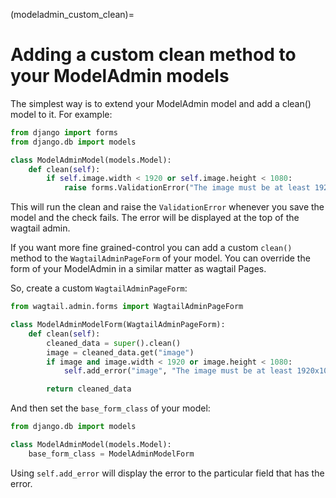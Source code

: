 (modeladmin_custom_clean)=

# Adding a custom clean method to your ModelAdmin models

The simplest way is to extend your ModelAdmin model and add a clean() model to it. For example:

```python
from django import forms
from django.db import models

class ModelAdminModel(models.Model):
    def clean(self):
        if self.image.width < 1920 or self.image.height < 1080:
            raise forms.ValidationError("The image must be at least 1920x1080 pixels in size.")
```

This will run the clean and raise the `ValidationError` whenever you save the model and the check fails. The error will be displayed at the top of the wagtail admin.

If you want more fine grained-control you can add a custom `clean()` method to the `WagtailAdminPageForm` of your model.
You can override the form of your ModelAdmin in a similar matter as wagtail Pages.

So, create a custom `WagtailAdminPageForm`:

```python
from wagtail.admin.forms import WagtailAdminPageForm

class ModelAdminModelForm(WagtailAdminPageForm):
    def clean(self):
        cleaned_data = super().clean()
        image = cleaned_data.get("image")
        if image and image.width < 1920 or image.height < 1080:
            self.add_error("image", "The image must be at least 1920x1080px")

        return cleaned_data
```

And then set the `base_form_class` of your model:

```python
from django.db import models

class ModelAdminModel(models.Model):
    base_form_class = ModelAdminModelForm
```

Using `self.add_error` will display the error to the particular field that has the error.
